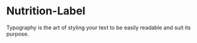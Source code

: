 # Nutrition-Label
 Typography is the art of styling your text to be easily readable and suit its purpose.

